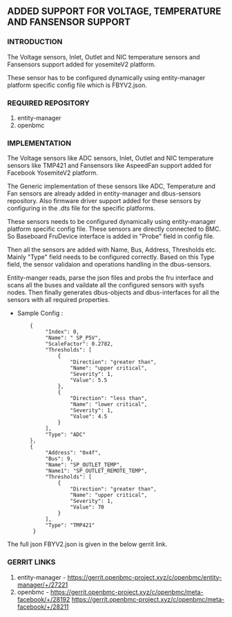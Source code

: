 ## ADDED SUPPORT FOR VOLTAGE, TEMPERATURE AND FANSENSOR SUPPORT

### INTRODUCTION

The Voltage sensors, Inlet, Outlet and NIC temperature sensors and Fansensors
support added for yosemiteV2 platform.

These sensor has to be configured dynamically using entity-manager platform
specific config file which is FBYV2.json. 

### REQUIRED REPOSITORY

1. entity-manager
2. openbmc

### IMPLEMENTATION

The Voltage sensors like ADC sensors, Inlet, Outlet and NIC temperature sensors
like TMP421 and Fansensors like AspeedFan support added for Facebook YosemiteV2
platform.

The Generic implementation of these sensors like ADC, Temperature and Fan sensors
are already added in entity-manager and dbus-sensors repository. Also firmware
driver support added for these sensors by configuring in the .dts file for the
specific platforms.

These sensors needs to be configured dynamically using entity-manager platform
specific config file. These sensors are directly connected to BMC. So Baseboard
FruDevice interface is added in "Probe" field in config file.

Then all the sensors are added with Name, Bus, Address, Thresholds etc. Mainly
"Type" field needs to be configured correctly. Based on this Type field, the
sensor validaion and operations handling in the dbus-sensors.

Entity-manger reads, parse the json files and probs the fru interface and scans
all the buses and vaildate all the configured sensors with sysfs nodes.
Then finally generates dbus-objects and dbus-interfaces for all the sensors
with all required properties.

- Sample Config :
   ```
       {
            "Index": 0,
            "Name": " SP_P5V",
            "ScaleFactor": 0.2782,
            "Thresholds": [
                {
                    "Direction": "greater than",
                    "Name": "upper critical",
                    "Severity": 1,
                    "Value": 5.5
                },
                {
                    "Direction": "less than",
                    "Name": "lower critical",
                    "Severity": 1,
                    "Value": 4.5
                }
            ],
            "Type": "ADC"
       },
       {
            "Address": "0x4f",
            "Bus": 9,
            "Name": "SP_OUTLET_TEMP",
            "Name1": "SP_OUTLET_REMOTE_TEMP",
            "Thresholds": [
                {
                    "Direction": "greater than",
                    "Name": "upper critical",
                    "Severity": 1,
                    "Value": 70
                }
            ],
            "Type": "TMP421"
        }
   ```

The full json FBYV2.json is given in the below gerrit link.

### GERRIT LINKS

1. entity-manager   - https://gerrit.openbmc-project.xyz/c/openbmc/entity-manager/+/27221 
2. openbmc          - https://gerrit.openbmc-project.xyz/c/openbmc/meta-facebook/+/28192
                      https://gerrit.openbmc-project.xyz/c/openbmc/meta-facebook/+/28211
